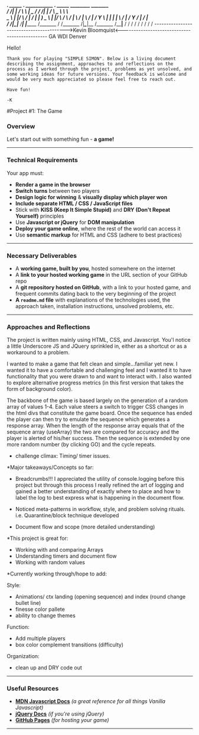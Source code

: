   _________.___   _____ __________.____     ___________   _________.___   _____   ________    _______   
 /   _____/|   | /     \\______   \    |    \_   _____/  /   _____/|   | /     \  \_____  \   \      \  
 \_____  \ |   |/  \ /  \|     ___/    |     |    __)_   \_____  \ |   |/  \ /  \  /   |   \  /   |   \ 
 /        \|   /    Y    \    |   |    |___  |        \  /        \|   /    Y    \/    |    \/    |    \
/_______  /|___\____|__  /____|   |_______ \/_______  / /_______  /|___\____|__  /\_______  /\____|__  /
        \/             \/                 \/        \/          \/             \/         \/         \/ 
----------------------------------------->Kevin Bloomquist<----------------------------------------------
                                            GA WDI Denver







Hello!

	Thank you for playing "SIMPLE SIMON". Below is a living document describing the assignment, approaches to and reflections on the process as I worked through the project, problems as yet unsolved, and  some working ideas for future versions. Your feedback is welcome and would be very much appreciated so please feel free to reach out.

	Have fun!

	-K





#Project #1: The Game

### Overview

Let's start out with something fun - **a game!**

---

### Technical Requirements

Your app must:

* **Render a game in the browser**
* **Switch turns** between two players
* **Design logic for winning** & **visually display which player won**
* **Include separate HTML / CSS / JavaScript files**
* Stick with **KISS (Keep It Simple Stupid)** and **DRY (Don't Repeat Yourself)** principles
* Use **Javascript or jQuery** for **DOM manipulation**
* **Deploy your game online**, where the rest of the world can access it
* Use **semantic markup** for HTML and CSS (adhere to best practices)

---

### Necessary Deliverables

* A **working game, built by you**, hosted somewhere on the internet
* A **link to your hosted working game** in the URL section of your GitHub repo
* A **git repository hosted on GitHub**, with a link to your hosted game, and frequent commits dating back to the very beginning of the project
* **A ``readme.md`` file** with explanations of the technologies used, the approach taken, installation instructions, unsolved problems, etc.

---

### Approaches and Reflections

The project is written mainly using HTML, CSS, and Javascript. You'l notice a little Underscore JS and JQuery sprinkled in, either as a shortcut or as a workaround to a problem.

I wanted to make a game that felt clean and simple...familiar yet new. I wanted it to have a comfortable and challenging feel and I wanted it to have functionality that you were drawn to and want to interact with.
I also wanted to explore alternative progress metrics (in this first version that takes the form of background color).

The backbone of the game is based largely on the generation of a random array of values 1-4. Each value steers a switch to trigger CSS changes in the html divs that constitute the game board. Once the sequence has ended the player can then try to emulate the sequence which generates a response array. When the length of the response array equals that of the sequence array (useArray) the two are compared for accuracy and the player is alerted of his/her success. Then the sequence is extended by one more random number (by clicking GO) and the cycle repeats.

* challenge climax: Timing/ timer issues.

*Major takeaways/Concepts so far:

- Breadcrumbs!!! I appreciated the utility of console.logging before this project but through this process I really refined the art of logging and gained a better understanding of exactly where to place and how to label the log to best express what is happening in the document flow.

- Noticed meta-patterns in workflow, style, and problem solving rituals.
i.e. Quarantine/block technique developed

- Document flow and scope (more detailed understanding)

*This project is great for:
- Working with and comparing Arrays
- Understanding timers and document flow
- Working with random values

*Currently working through/hope to add:

Style:
- Animations/ ctx landing (opening sequence) and index (round change bullet line)
- finesse color pallete
- ability to change themes

Function:
- Add multiple players
- box color complement transitions (difficulty)

Organization:
- clean up and DRY code out


---

### Useful Resources

* **[MDN Javascript Docs](https://developer.mozilla.org/en-US/docs/Web/JavaScript)** _(a great reference for all things Vanilla Javascript)_
* **[jQuery Docs](http://api.jquery.com)** _(if you're using jQuery)_
* **[GitHub Pages](https://pages.github.com)** _(for hosting your game)_

---
